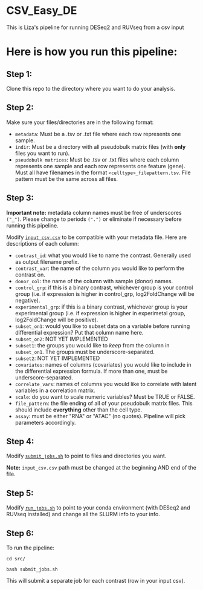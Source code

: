# CSV_Easy_DE
This is Liza's pipeline for running DESeq2 and RUVseq from a csv input

# Here is how you run this pipeline:
## Step 1:

Clone this repo to the directory where you want to do your analysis.

## Step 2:
Make sure your files/directories are in the following format:

- `metadata`: Must be a .tsv or .txt file where each row represents one sample.
- `indir`: Must be a directory with all pseudobulk matrix files (with **only** files you want to run).
- `pseudobulk matrices`: Must be .tsv or .txt files where each column represents one sample and each row represents one feature (gene). Must all have filenames in the format `<celltype>_filepattern.tsv`. File pattern must be the same across all files.

## Step 3:
**Important note:** metadata column names must be free of underscores `("_")`. Please change to periods `(".")` or eliminate if necessary before running this pipeline.

Modify [`input_csv.csv`](input_csv/input_csv.csv) to be compatible with your metadata file.
Here are descriptions of each column:

- `contrast_id`: what you would like to name the contrast. Generally used as output filename prefix.
- `contrast_var`: the name of the column you would like to perform the contrast on.
- `donor_col`: the name of the column with sample (donor) names.
- `control_grp`: if this is a binary contrast, whichever group is your control group (i.e. if expression is higher in control_grp, log2FoldChange will be negative).
- `experimental_grp`: if this is a binary contrast, whichever group is your experimental group (i.e. if expression is higher in experimetal group, log2FoldChange will be positive).
- `subset_on1`: would you like to subset data on a variable before running differential expression? Put that column name here.
- `subset_on2`: NOT YET IMPLEMENTED
- `subset1`: the groups you would like to *keep* from the column in `subset_on1`. The groups must be underscore-separated.
- `subset2`: NOT YET IMPLEMENTED
- `covariates`: names of columns (covariates) you would like to include in the differential expression formula. If more than one, must be underscore-separated.
- `correlate_vars`: names of columns you would like to correlate with latent variables in a correlation matrix.
- `scale`: do you want to scale numeric variables? Must be TRUE or FALSE.
- `file_pattern`: the file ending of all of your pseudobulk matrix files. This should include **everything** other than the cell type.
- `assay`: must be either "RNA" or "ATAC" (no quotes). Pipeline will pick parameters accordingly.

## Step 4:

Modify [`submit_jobs.sh`](src/250825_submit_mega_panc_jobs.sh) to point to files and directories you want. 

**Note:** `input_csv.csv` path must be changed at the beginning AND end of the file.

## Step 5:

Modify [`run_jobs.sh`](src/run_jobs.sh) to point to your conda environment (with DESeq2 and RUVseq installed) and change all the SLURM info to your info.

## Step 6:

To run the pipeline:

`cd src/`

`bash submit_jobs.sh`

This will submit a separate job for each contrast (row in your input csv).


